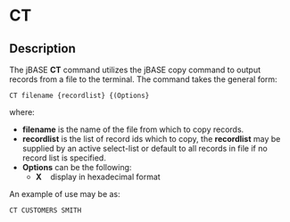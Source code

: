 # CT

<PageHeader /> 

## Description

The jBASE **CT** command utilizes the jBASE copy command to output records from a file to the terminal. The command takes the general form:

```
CT filename {recordlist} {(Options}
```

where:

- **filename** is the name of the file from which to copy records.
- **recordlist** is the list of record ids which to copy, the **recordlist** may be supplied by an active select-list or default to all records in file if no record list is specified.
- **Options** can be the following:
  - **X**    display in hexadecimal format

An example of use may be as:

```
CT CUSTOMERS SMITH
```

<PageFooter />
